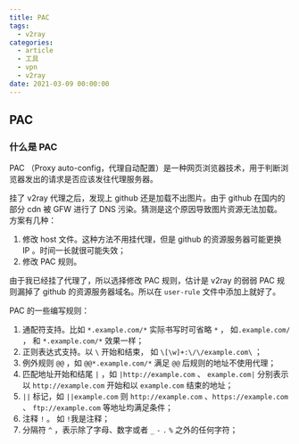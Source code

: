 ```yaml
---
title: PAC
tags:
  - v2ray
categories:
  - article
  - 工具
  - vpn
  - v2ray
date: 2021-03-09 00:00:00
---
```


<style>
.center {
width: auto;
display: table;
margin - left: auto;
margin - right: auto;
}
// 图片居中
img {
position: relative;
left: 50%;
transform: translateX(-50%);
}
</style>

## PAC

### 什么是 PAC

PAC （Proxy auto-config，代理自动配置）是一种网页浏览器技术，用于判断浏览器发出的请求是否应该发往代理服务器。

挂了 v2ray 代理之后，发现上 github 还是加载不出图片。由于 github 在国内的部分 cdn 被 GFW 进行了 DNS 污染。猜测是这个原因导致图片资源无法加载。
方案有几种：

1. 修改 host 文件。这种方法不用挂代理，但是 github 的资源服务器可能更换 IP 。时间一长就很可能失效；
2. 修改 PAC 规则。

由于我已经挂了代理了，所以选择修改 PAC 规则，估计是 v2ray 的弱弱 PAC 规则漏掉了 github 的资源服务器域名。所以在 `user-rule` 文件中添加上就好了。

PAC 的一些编写规则：

1. 通配符支持。比如 `*.example.com/*` 实际书写时可省略 `*` ， 如`.example.com/` ， 和 `*.example.com/*` 效果一样；
2. 正则表达式支持。以 `\` 开始和结束， 如 `\[\w]+:\/\/example.com\` ；
3. 例外规则 `@@` ，如 `@@*.example.com/*` 满足 `@@` 后规则的地址不使用代理；
4. 匹配地址开始和结尾 `|` ，如 `|http://example.com` 、 `example.com|` 分别表示以 `http://example.com` 开始和以 `example.com` 结束的地址；
5. `||` 标记，如 `||example.com` 则 `http://example.com` 、`https://example.com` 、 `ftp://example.com` 等地址均满足条件；
6. 注释 `!` 。 如 `!`我是注释；
7. 分隔符 `^` ，表示除了字母、数字或者 `_` `-` `.` `%` 之外的任何字符；
